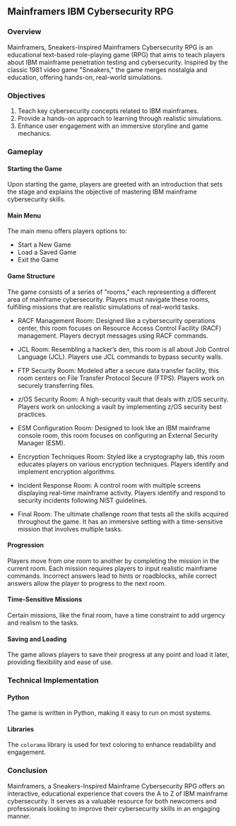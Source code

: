 ## Mainframers IBM Cybersecurity RPG

### Overview

Mainframers, Sneakers-Inspired Mainframers Cybersecurity RPG is an educational text-based role-playing game (RPG) that aims to teach players about IBM mainframe penetration testing and cybersecurity. Inspired by the classic 1981 video game "Sneakers," the game merges nostalgia and education, offering hands-on, real-world simulations.

### Objectives

1. Teach key cybersecurity concepts related to IBM mainframes.
2. Provide a hands-on approach to learning through realistic simulations.
3. Enhance user engagement with an immersive storyline and game mechanics.

### Gameplay

#### Starting the Game
Upon starting the game, players are greeted with an introduction that sets the stage and explains the objective of mastering IBM mainframe cybersecurity skills. 

#### Main Menu
The main menu offers players options to:
- Start a New Game
- Load a Saved Game
- Exit the Game

#### Game Structure
The game consists of a series of "rooms," each representing a different area of mainframe cybersecurity. Players must navigate these rooms, fulfilling missions that are realistic simulations of real-world tasks.

- RACF Management Room: 
Designed like a cybersecurity operations center, this room focuses on Resource Access Control Facility (RACF) management. Players decrypt messages using RACF commands.

- JCL Room: 
Resembling a hacker’s den, this room is all about Job Control Language (JCL). Players use JCL commands to bypass security walls.

- FTP Security Room: 
Modeled after a secure data transfer facility, this room centers on File Transfer Protocol Secure (FTPS). Players work on securely transferring files.

- z/OS Security Room: 
A high-security vault that deals with z/OS security. Players work on unlocking a vault by implementing z/OS security best practices.

- ESM Configuration Room: 
Designed to look like an IBM mainframe console room, this room focuses on configuring an External Security Manager (ESM).

- Encryption Techniques Room: 
Styled like a cryptography lab, this room educates players on various encryption techniques. Players identify and implement encryption algorithms.

- Incident Response Room: 
A control room with multiple screens displaying real-time mainframe activity. Players identify and respond to security incidents following NIST guidelines.

- Final Room: 
The ultimate challenge room that tests all the skills acquired throughout the game. It has an immersive setting with a time-sensitive mission that involves multiple tasks.

#### Progression
Players move from one room to another by completing the mission in the current room. Each mission requires players to input realistic mainframe commands. Incorrect answers lead to hints or roadblocks, while correct answers allow the player to progress to the next room. 

#### Time-Sensitive Missions
Certain missions, like the final room, have a time constraint to add urgency and realism to the tasks.

#### Saving and Loading
The game allows players to save their progress at any point and load it later, providing flexibility and ease of use.

### Technical Implementation

#### Python
The game is written in Python, making it easy to run on most systems.

#### Libraries
The `colorama` library is used for text coloring to enhance readability and engagement.

### Conclusion

Mainframers, a Sneakers-Inspired Mainframe Cybersecurity RPG offers an interactive, educational experience that covers the A to Z of IBM mainframe cybersecurity. It serves as a valuable resource for both newcomers and professionals looking to improve their cybersecurity skills in an engaging manner.
